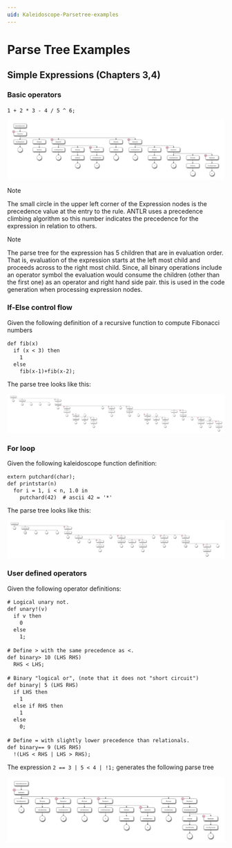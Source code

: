 ```yaml
---
uid: Kaleidoscope-Parsetree-examples
---
```


# Parse Tree Examples

## Simple Expressions (Chapters 3,4)

### Basic operators

`1 + 2 * 3 - 4 / 5 ^ 6;`

![Parse Tree](./parsetree-simpleexp-1.svg)

>[!NOTE]
>The small circle in the upper left corner of the Expression nodes is the precedence value at
>the entry to the rule. ANTLR uses a precedence climbing algorithm so this number indicates
>the precedence for the expression in relation to others.

>[!NOTE]
>The parse tree for the expression has 5 children that are in evaluation order. That is,
>evaluation of the expression starts at the left most child and proceeds across to the right
>most child. Since, all binary operations include an operator symbol the evaluation would
>consume the children (other than the first one) as an operator and right hand side pair.
>this is used in the code generation when processing expression nodes.

### If-Else control flow
Given the following definition of a recursive function to compute
Fibonacci numbers
```Kaleidoscope
def fib(x)
  if (x < 3) then
    1
  else
    fib(x-1)+fib(x-2);
```

The parse tree looks like this:

![Parse Tree](parsetree-if-else.svg)

### For loop
Given the following kaleidoscope function definition:
``` Kaleidoscope
extern putchard(char);
def printstar(n)
  for i = 1, i < n, 1.0 in
    putchard(42)  # ascii 42 = '*'
```
The parse tree looks like this:

![Parse Tree](parsetree-for-loop.svg)

### User defined operators

Given the following operator definitions:

```Kaleidoscope
# Logical unary not.
def unary!(v)
  if v then
    0
  else
    1;

# Define > with the same precedence as <.
def binary> 10 (LHS RHS)
  RHS < LHS;

# Binary "logical or", (note that it does not "short circuit")
def binary| 5 (LHS RHS)
  if LHS then
    1
  else if RHS then
    1
  else
    0;

# Define = with slightly lower precedence than relationals.
def binary== 9 (LHS RHS)
  !(LHS < RHS | LHS > RHS);
```

The expression `2 == 3 | 5 < 4 | !1;` generates the following parse tree

![Parse Tree](./parsetree-userops.svg)
